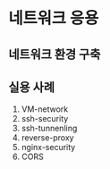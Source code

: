 # 네트워크 응용

## 네트워크 환경 구축

## 실용 사례
1. VM-network
2. ssh-security
3. ssh-tunnenling
4. reverse-proxy
5. nginx-security
6. CORS

